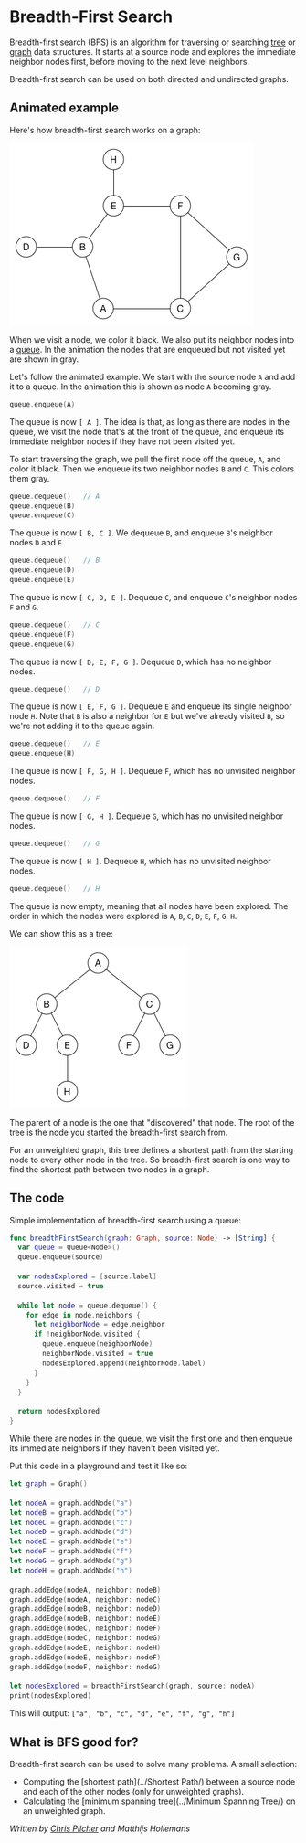 # Breadth-First Search

Breadth-first search (BFS) is an algorithm for traversing or searching [tree](../Tree/) or [graph](../Graph/) data structures. It starts at a source node and explores the immediate neighbor nodes first, before moving to the next level neighbors.

Breadth-first search can be used on both directed and undirected graphs.

## Animated example

Here's how breadth-first search works on a graph:

![Animated example of a breadth-first search](/gitBook/pics/AnimatedExample.gif)

When we visit a node, we color it black. We also put its neighbor nodes into a [queue](../Queue/). In the animation the nodes that are enqueued but not visited yet are shown in gray.

Let's follow the animated example. We start with the source node `A` and add it to a queue. In the animation this is shown as node `A` becoming gray.

```swift
queue.enqueue(A)
```

The queue is now `[ A ]`. The idea is that, as long as there are nodes in the queue, we visit the node that's at the front of the queue, and enqueue its immediate neighbor nodes if they have not been visited yet.

To start traversing the graph, we pull the first node off the queue, `A`, and color it black. Then we enqueue its two neighbor nodes `B` and `C`. This colors them gray.

```swift
queue.dequeue()   // A
queue.enqueue(B)
queue.enqueue(C)
```

The queue is now `[ B, C ]`. We dequeue `B`, and enqueue `B`'s neighbor nodes `D` and `E`.

```swift
queue.dequeue()   // B
queue.enqueue(D)
queue.enqueue(E)
```

The queue is now `[ C, D, E ]`. Dequeue `C`, and enqueue `C`'s neighbor nodes `F` and `G`.

```swift
queue.dequeue()   // C
queue.enqueue(F)
queue.enqueue(G)
```

The queue is now `[ D, E, F, G ]`. Dequeue `D`, which has no neighbor nodes.

```swift
queue.dequeue()   // D
```

The queue is now `[ E, F, G ]`. Dequeue `E` and enqueue its single neighbor node `H`. Note that `B` is also a neighbor for `E` but we've already visited `B`, so we're not adding it to the queue again.

```swift
queue.dequeue()   // E
queue.enqueue(H)
```

The queue is now `[ F, G, H ]`. Dequeue `F`, which has no unvisited neighbor nodes.

```swift
queue.dequeue()   // F
```

The queue is now `[ G, H ]`. Dequeue `G`, which has no unvisited neighbor nodes.

```swift
queue.dequeue()   // G
```

The queue is now `[ H ]`. Dequeue `H`, which has no unvisited neighbor nodes.

```swift
queue.dequeue()   // H
```

The queue is now empty, meaning that all nodes have been explored. The order in which the nodes were explored is `A`, `B`, `C`, `D`, `E`, `F`, `G`, `H`.

We can show this as a tree:

![The BFS tree](/gitBook/pics/TraversalTree.png)

The parent of a node is the one that "discovered" that node. The root of the tree is the node you started the breadth-first search from.

For an unweighted graph, this tree defines a shortest path from the starting node to every other node in the tree. So breadth-first search is one way to find the shortest path between two nodes in a graph.

## The code

Simple implementation of breadth-first search using a queue:

```swift
func breadthFirstSearch(graph: Graph, source: Node) -> [String] {
  var queue = Queue<Node>()
  queue.enqueue(source)

  var nodesExplored = [source.label]
  source.visited = true

  while let node = queue.dequeue() {
    for edge in node.neighbors {
      let neighborNode = edge.neighbor
      if !neighborNode.visited {
        queue.enqueue(neighborNode)
        neighborNode.visited = true
        nodesExplored.append(neighborNode.label)
      }
    }
  }

  return nodesExplored
}
```

While there are nodes in the queue, we visit the first one and then enqueue its immediate neighbors if they haven't been visited yet.

Put this code in a playground and test it like so:

```swift
let graph = Graph()

let nodeA = graph.addNode("a")
let nodeB = graph.addNode("b")
let nodeC = graph.addNode("c")
let nodeD = graph.addNode("d")
let nodeE = graph.addNode("e")
let nodeF = graph.addNode("f")
let nodeG = graph.addNode("g")
let nodeH = graph.addNode("h")

graph.addEdge(nodeA, neighbor: nodeB)
graph.addEdge(nodeA, neighbor: nodeC)
graph.addEdge(nodeB, neighbor: nodeD)
graph.addEdge(nodeB, neighbor: nodeE)
graph.addEdge(nodeC, neighbor: nodeF)
graph.addEdge(nodeC, neighbor: nodeG)
graph.addEdge(nodeE, neighbor: nodeH)
graph.addEdge(nodeE, neighbor: nodeF)
graph.addEdge(nodeF, neighbor: nodeG)

let nodesExplored = breadthFirstSearch(graph, source: nodeA)
print(nodesExplored)
```

This will output: `["a", "b", "c", "d", "e", "f", "g", "h"]`
   
## What is BFS good for?

Breadth-first search can be used to solve many problems. A small selection:

* Computing the [shortest path](../Shortest Path/) between a source node and each of the other nodes (only for unweighted graphs).
* Calculating the [minimum spanning tree](../Minimum Spanning Tree/) on an unweighted graph.

*Written by [Chris Pilcher](https://github.com/chris-pilcher) and Matthijs Hollemans*
